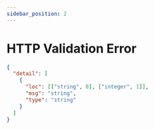 ```yaml
---
sidebar_position: 2
---
```


# HTTP Validation Error

```json
{
  "detail": [
    {
      "loc": [["string", 0], ["integer", 1]],
      "msg": "string",
      "type": "string"
    }
  ]
}
```